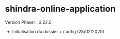 # shindra-online-application

Version Phaser : 3.22.0
- Initialisation du dossier + config (28/02/2020)
